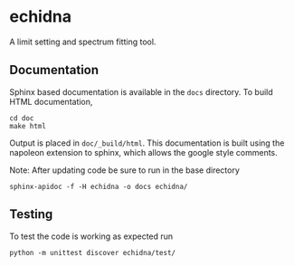 echidna
=======
A limit setting and spectrum fitting tool.

Documentation
-------------
Sphinx based documentation is available in the `docs` directory. To build HTML documentation,

    cd doc
    make html

Output is placed in `doc/_build/html`.
This documentation is built using the napoleon extension to sphinx, which allows the google style comments.

Note: After updating code be sure to run in the base directory
    
    sphinx-apidoc -f -H echidna -o docs echidna/

Testing
-------
To test the code is working as expected run

    python -m unittest discover echidna/test/
